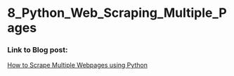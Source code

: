 # 8_Python_Web_Scraping_Multiple_Pages

### Link to Blog post:
[How to Scrape Multiple Webpages using Python](https://www.leeweimin.com/2018/12/23/how-to-scrape-multiple-webpages-using-python/)
